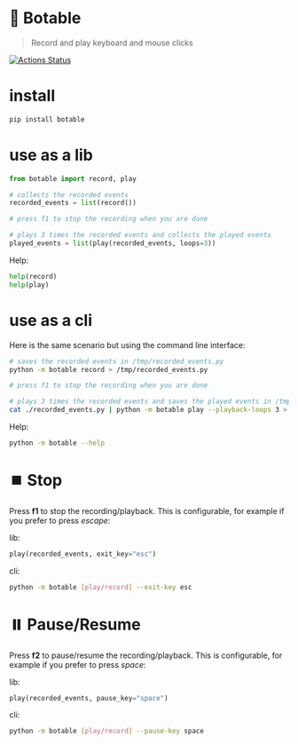 # 🤖 Botable
> Record and play keyboard and mouse clicks

[![Actions Status](https://github.com/ebonnal/botable/workflows/PyPI/badge.svg)](https://github.com/ebonnal/botable/actions)

# install
```bash
pip install botable
```

# use as a lib
```python
from botable import record, play

# collects the recorded events
recorded_events = list(record())

# press f1 to stop the recording when you are done

# plays 3 times the recorded events and collects the played events
played_events = list(play(recorded_events, loops=3))
```

Help:
```python
help(record)
help(play)
```

# use as a cli
Here is the same scenario but using the command line interface:
```bash
# saves the recorded events in /tmp/recorded_events.py
python -m botable record > /tmp/recorded_events.py

# press f1 to stop the recording when you are done

# plays 3 times the recorded events and saves the played events in /tmp/played_events.py
cat ./recorded_events.py | python -m botable play --playback-loops 3 > /tmp/played_events.py
```

Help:
```bash
python -m botable --help
```

# ⏹️ Stop
Press **f1** to stop the recording/playback. This is configurable, for example if you prefer to press *escape*:

lib:
```python
play(recorded_events, exit_key="esc")
```
cli:
```bash
python -m botable [play/record] --exit-key esc
```

# ⏸️ Pause/Resume
Press **f2** to pause/resume the recording/playback. This is configurable, for example if you prefer to press *space*:

lib:
```python
play(recorded_events, pause_key="space")
```
cli:
```bash
python -m botable [play/record] --pause-key space
```
